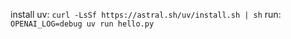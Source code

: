 install uv: `curl -LsSf https://astral.sh/uv/install.sh | sh`
run: `OPENAI_LOG=debug uv run hello.py`

